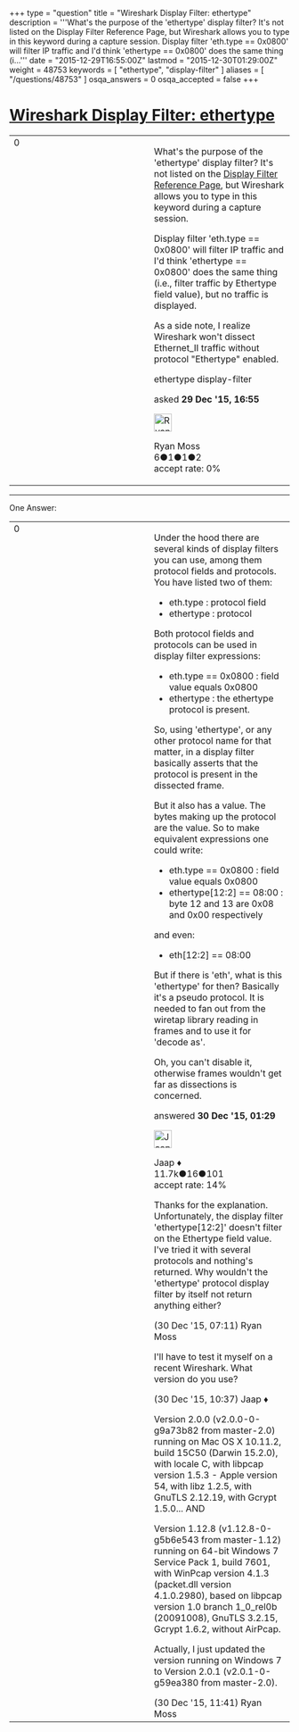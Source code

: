 +++
type = "question"
title = "Wireshark Display Filter: ethertype"
description = '''What&#x27;s the purpose of the &#x27;ethertype&#x27; display filter? It&#x27;s not listed on the Display Filter Reference Page, but Wireshark allows you to type in this keyword during a capture session. Display filter &#x27;eth.type == 0x0800&#x27; will filter IP traffic and I&#x27;d think &#x27;ethertype == 0x0800&#x27; does the same thing (i...'''
date = "2015-12-29T16:55:00Z"
lastmod = "2015-12-30T01:29:00Z"
weight = 48753
keywords = [ "ethertype", "display-filter" ]
aliases = [ "/questions/48753" ]
osqa_answers = 0
osqa_accepted = false
+++

<div class="headNormal">

# [Wireshark Display Filter: ethertype](/questions/48753/wireshark-display-filter-ethertype)

</div>

<div id="main-body">

<div id="askform">

<table id="question-table" style="width:100%;"><colgroup><col style="width: 50%" /><col style="width: 50%" /></colgroup><tbody><tr class="odd"><td style="width: 30px; vertical-align: top"><div class="vote-buttons"><div id="post-48753-score" class="post-score" title="current number of votes">0</div><div id="favorite-count" class="favorite-count"></div></div></td><td><div id="item-right"><div class="question-body"><p>What's the purpose of the 'ethertype' display filter? It's not listed on the <a href="https://www.wireshark.org/docs/dfref/#section_e">Display Filter Reference Page</a>, but Wireshark allows you to type in this keyword during a capture session.</p><p>Display filter 'eth.type == 0x0800' will filter IP traffic and I'd think 'ethertype == 0x0800' does the same thing (i.e., filter traffic by Ethertype field value), but no traffic is displayed.</p><p>As a side note, I realize Wireshark won't dissect Ethernet_II traffic without protocol "Ethertype" enabled.</p></div><div id="question-tags" class="tags-container tags">ethertype display-filter</div><div id="question-controls" class="post-controls"></div><div class="post-update-info-container"><div class="post-update-info post-update-info-user"><p>asked <strong>29 Dec '15, 16:55</strong></p><img src="https://secure.gravatar.com/avatar/5b31df3735d7a8400501ab645743deef?s=32&amp;d=identicon&amp;r=g" class="gravatar" width="32" height="32" alt="Ryan%20Moss&#39;s gravatar image" /><p>Ryan Moss<br />
<span class="score" title="6 reputation points">6</span><span title="1 badges"><span class="badge1">●</span><span class="badgecount">1</span></span><span title="1 badges"><span class="silver">●</span><span class="badgecount">1</span></span><span title="2 badges"><span class="bronze">●</span><span class="badgecount">2</span></span><br />
<span class="accept_rate" title="Rate of the user&#39;s accepted answers">accept rate:</span> <span title="Ryan Moss has no accepted answers">0%</span></p></div></div><div id="comments-container-48753" class="comments-container"></div><div id="comment-tools-48753" class="comment-tools"></div><div class="clear"></div><div id="comment-48753-form-container" class="comment-form-container"></div><div class="clear"></div></div></td></tr></tbody></table>

------------------------------------------------------------------------

<div class="tabBar">

<span id="sort-top"></span>

<div class="headQuestions">

One Answer:

</div>

</div>

<span id="48755"></span>

<div id="answer-container-48755" class="answer">

<table style="width:100%;"><colgroup><col style="width: 50%" /><col style="width: 50%" /></colgroup><tbody><tr class="odd"><td style="width: 30px; vertical-align: top"><div class="vote-buttons"><div id="post-48755-score" class="post-score" title="current number of votes">0</div></div></td><td><div class="item-right"><div class="answer-body"><p>Under the hood there are several kinds of display filters you can use, among them protocol fields and protocols. You have listed two of them:</p><ul><li>eth.type : protocol field</li><li>ethertype : protocol</li></ul><p>Both protocol fields and protocols can be used in display filter expressions:</p><ul><li>eth.type == 0x0800 : field value equals 0x0800</li><li>ethertype : the ethertype protocol is present.</li></ul><p>So, using 'ethertype', or any other protocol name for that matter, in a display filter basically asserts that the protocol is present in the dissected frame.</p><p>But it also has a value. The bytes making up the protocol are the value. So to make equivalent expressions one could write:</p><ul><li>eth.type == 0x0800 : field value equals 0x0800</li><li>ethertype[12:2] == 08:00 : byte 12 and 13 are 0x08 and 0x00 respectively</li></ul><p>and even:</p><ul><li>eth[12:2] == 08:00</li></ul><p>But if there is 'eth', what is this 'ethertype' for then? Basically it's a pseudo protocol. It is needed to fan out from the wiretap library reading in frames and to use it for 'decode as'.</p><p>Oh, you can't disable it, otherwise frames wouldn't get far as dissections is concerned.</p></div><div class="answer-controls post-controls"></div><div class="post-update-info-container"><div class="post-update-info post-update-info-user"><p>answered <strong>30 Dec '15, 01:29</strong></p><img src="https://secure.gravatar.com/avatar/2337f0406681e5c72ea0e6f1f0d6c0b0?s=32&amp;d=identicon&amp;r=g" class="gravatar" width="32" height="32" alt="Jaap&#39;s gravatar image" /><p>Jaap ♦<br />
<span class="score" title="11680 reputation points"><span>11.7k</span></span><span title="16 badges"><span class="silver">●</span><span class="badgecount">16</span></span><span title="101 badges"><span class="bronze">●</span><span class="badgecount">101</span></span><br />
<span class="accept_rate" title="Rate of the user&#39;s accepted answers">accept rate:</span> <span title="Jaap has 155 accepted answers">14%</span></p></div></div><div id="comments-container-48755" class="comments-container"><span id="48758"></span><div id="comment-48758" class="comment"><div id="post-48758-score" class="comment-score"></div><div class="comment-text"><p>Thanks for the explanation. Unfortunately, the display filter 'ethertype[12:2]' doesn't filter on the Ethertype field value. I've tried it with several protocols and nothing's returned. Why wouldn't the 'ethertype' protocol display filter by itself not return anything either?</p></div><div id="comment-48758-info" class="comment-info"><span class="comment-age">(30 Dec '15, 07:11)</span> Ryan Moss</div></div><span id="48759"></span><div id="comment-48759" class="comment"><div id="post-48759-score" class="comment-score"></div><div class="comment-text"><p>I'll have to test it myself on a recent Wireshark. What version do you use?</p></div><div id="comment-48759-info" class="comment-info"><span class="comment-age">(30 Dec '15, 10:37)</span> Jaap ♦</div></div><span id="48762"></span><div id="comment-48762" class="comment"><div id="post-48762-score" class="comment-score"></div><div class="comment-text"><p>Version 2.0.0 (v2.0.0-0-g9a73b82 from master-2.0) running on Mac OS X 10.11.2, build 15C50 (Darwin 15.2.0), with locale C, with libpcap version 1.5.3 - Apple version 54, with libz 1.2.5, with GnuTLS 2.12.19, with Gcrypt 1.5.0... AND</p><p>Version 1.12.8 (v1.12.8-0-g5b6e543 from master-1.12) running on 64-bit Windows 7 Service Pack 1, build 7601, with WinPcap version 4.1.3 (packet.dll version 4.1.0.2980), based on libpcap version 1.0 branch 1_0_rel0b (20091008), GnuTLS 3.2.15, Gcrypt 1.6.2, without AirPcap.</p><p>Actually, I just updated the version running on Windows 7 to Version 2.0.1 (v2.0.1-0-g59ea380 from master-2.0).</p></div><div id="comment-48762-info" class="comment-info"><span class="comment-age">(30 Dec '15, 11:41)</span> Ryan Moss</div></div></div><div id="comment-tools-48755" class="comment-tools"></div><div class="clear"></div><div id="comment-48755-form-container" class="comment-form-container"></div><div class="clear"></div></div></td></tr></tbody></table>

</div>

<div class="paginator-container-left">

</div>

</div>

</div>

